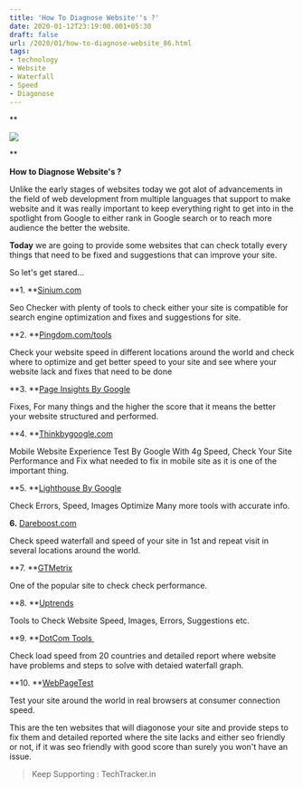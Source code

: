 ```yaml
---
title: 'How To Diagnose Website''s ?'
date: 2020-01-12T23:19:00.001+05:30
draft: false
url: /2020/01/how-to-diagnose-website_86.html
tags: 
- technology
- Website
- Waterfall
- Speed
- Diagonose
---
```


**

  

[![](https://lh3.googleusercontent.com/-TQ-Xt9_wHeg/XhwSDTKOf0I/AAAAAAAAAxo/UVA8eKFKg8wD-kYeqgz9mQXj575_jhwJACLcBGAsYHQ/s1600/IMG_20200113_121325_200.jpg)](https://lh3.googleusercontent.com/-TQ-Xt9_wHeg/XhwSDTKOf0I/AAAAAAAAAxo/UVA8eKFKg8wD-kYeqgz9mQXj575_jhwJACLcBGAsYHQ/s1600/IMG_20200113_121325_200.jpg)

  

  






**

**How to Diagnose Website's ?**

  

Unlike the early stages of websites today we got alot of advancements in the field of web development from multiple languages that support to make website and it was really important to keep everything right to get into in the spotlight from Google to either rank in Google search or to reach more audience the better the website.

  

**Today** we are going to provide some websites that can check totally every things that need to be fixed and suggestions that can improve your site.

  

So let's get stared...

  

**1. **[Sinium.com](Sinium.com)

  

Seo Checker with plenty of tools to check either your site is compatible for search engine optimization and fixes and suggestions for site.

  

**2. **[Pingdom.com/tools](Pingdom.com/tools)

  

Check your website speed in different locations around the world and check where to optimize and get better speed to your site and see where your website lack and fixes that need to be done

  

**3. **[Page Insights By Google](https://developers.google.com/speed/pagespeed/insights/)

  

Fixes, For many things and the higher the score that it means the better your website structured and performed.

  

**4. **[Thinkbygoogle.com](Thinkbygoogle.com)

  

Mobile Website Experience Test By Google With 4g Speed, Check Your Site Performance and Fix what needed to fix in mobile site as it is one of the important thing.

  

**5. **[Lighthouse By Google](https://developers.google.com/web/tools/lighthouse)  

  

Check Errors, Speed, Images Optimize Many more tools with accurate info.

  

**6.** [Dareboost.com](Dareboost.com)

  

Check speed waterfall and speed of your site in 1st and repeat visit in several locations around the world.

  

**7. **[GTMetrix](https://gtmetrix.com/)

  

One of the popular site to check check performance.

  

**8. **[Uptrends](https://www.uptrends.com/tools/website-speed-test)

  

Tools to Check Website Speed, Images, Errors, Suggestions etc.

  

**9. **[DotCom Tools](https://www.dotcom-tools.com/website-speed-test.aspx)[ ](https://www.dotcom-tools.com/website-speed-test.aspx)  

  

Check load speed from 20 countries and detailed report where website have problems and steps to solve with detaied waterfall graph.

  

**10. **[WebPageTest](https://www.webpagetest.org/)

  

Test your site around the world in real browsers at consumer connection speed.

  

This are the ten websites that will diagonose your site and provide steps to fix them and detailed reported where the site lacks and either seo friendly or not, if it was seo friendly with good score than surely you won't have an issue.

> Keep Supporting : TechTracker.in